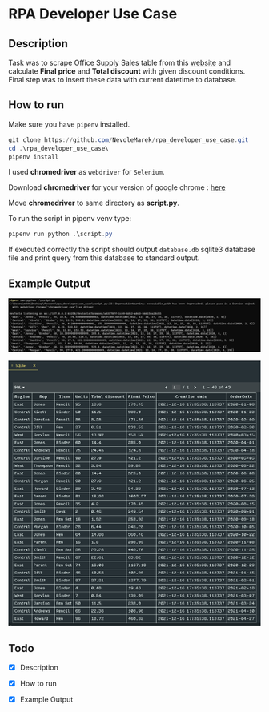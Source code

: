 # RPA Developer Use Case

## Description

Task was to scrape Office Supply Sales table from this [website](https://www.contextures.com/xlsampledata01.html) and calculate **Final price** and **Total discount** with given discount conditions. Final step was to insert these data with current datetime to database.

## How to run

Make sure you have `pipenv` installed.

```powershell
git clone https://github.com/NevoleMarek/rpa_developer_use_case.git
cd .\rpa_developer_use_case\
pipenv install
```

I used **chromedriver** as `webdriver` for `Selenium`.

Download **chromedriver** for your version of google chrome : [here](https://chromedriver.storage.googleapis.com/index.html)

Move **chromedriver** to same directory as **script.py**.

To run the script in pipenv venv type:

```powershell
pipenv run python .\script.py
```

If executed correctly the script should output `database.db` sqlite3 database file and print query from this database to standard output.

## Example Output

![stdout](stdout.png)

![sqlite](sqlite.png)



## Todo

- [x] Description
- [x] How to run
- [x] Example Output

